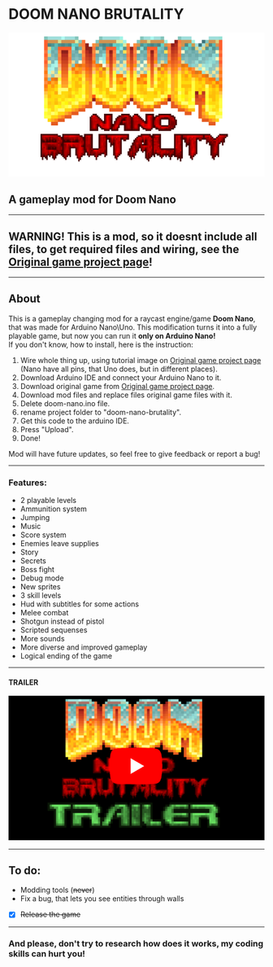 # DOOM NANO BRUTALITY
![logo](/images/p.png?raw=true)
## A gameplay mod for Doom Nano
____

## WARNING! This is a **mod**, so it doesnt include all files, to get required files and wiring, see the [Original game project page](https://github.com/daveruiz/doom-nano)!

____

## About

This is a gameplay changing mod for a raycast engine/game **Doom Nano**, that was made for Arduino Nano\Uno. This modification turns it into a fully playable game, but now you can run it **only on Arduino Nano!**\
If you don't know, how to install, here is the instruction:
1. Wire whole thing up, using tutorial image on [Original game project page](https://github.com/daveruiz/doom-nano) (Nano have all pins, that Uno does, but in different places).
2. Download Arduino IDE and connect your Arduino Nano to it.
3. Download original game from [Original game project page](https://github.com/daveruiz/doom-nano).
4. Download mod files and replace files original game files with it.
5. Delete doom-nano.ino file.
6. rename project folder to "doom-nano-brutality".
7. Get this code to the arduino IDE.
8. Press "Upload".
9. Done!

Mod will have future updates, so feel free to give feedback or report a bug!
___

### Features:
* 2 playable levels
* Ammunition system
* Jumping
* Music
* Score system
* Enemies leave supplies
* Story
* Secrets
* Boss fight
* Debug mode
* New sprites
* 3 skill levels
* Hud with subtitles for some actions
* Melee combat
* Shotgun instead of pistol
* Scripted sequenses
* More sounds
* More diverse and improved gameplay
* Logical ending of the game

___

#### **TRAILER**
[![see it in actrion](/images/pr.png?raw=true)](https://youtu.be/dTjVVqMz2J8)

___

## To do:
+ Modding tools (~~never~~)
+ Fix a bug, that lets you see entities through walls
+ [X] ~~Release the game~~
___

### And please, don't try to research how does it works, my coding skills can hurt you!

